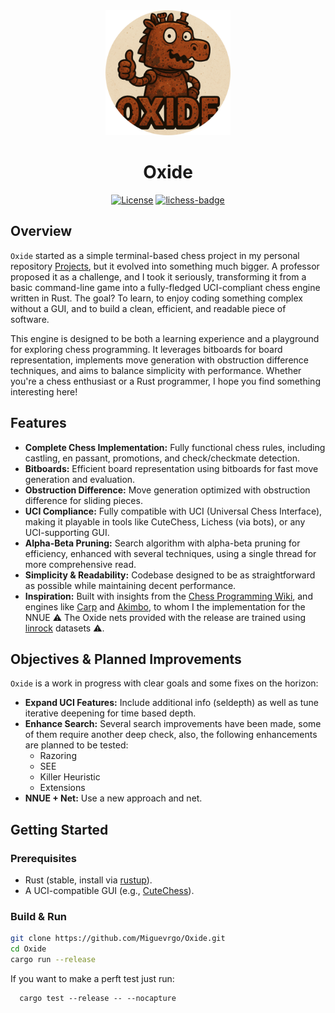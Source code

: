 <div align="center">
  <img src="oxide_logo.png" alt="logo" width="200"/>
</div>

# <div align="center"> Oxide </div>

<div align="center">

  [![License][license-badge]][license-link]
  [![lichess-badge]][lichess-link]
  
</div>

## Overview

`Oxide` started as a simple terminal-based chess project in my personal repository [Projects](https://github.com/Miguevrgo/Projects), but it evolved into something much bigger. A professor proposed it as a challenge, and I took it seriously, transforming it from a basic command-line game into a fully-fledged UCI-compliant chess engine written in Rust. The goal? To learn, to enjoy coding something complex without a GUI, and to build a clean, efficient, and readable piece of software.

This engine is designed to be both a learning experience and a playground for exploring chess programming. It leverages bitboards for board representation, implements move generation with obstruction difference techniques, and aims to balance simplicity with performance. Whether you're a chess enthusiast or a Rust programmer, I hope you find something interesting here!

## Features

- **Complete Chess Implementation:** Fully functional chess rules, including castling, en passant, promotions, and check/checkmate detection.
- **Bitboards:** Efficient board representation using bitboards for fast move generation and evaluation.
- **Obstruction Difference:** Move generation optimized with obstruction difference for sliding pieces.
- **UCI Compliance:** Fully compatible with UCI (Universal Chess Interface), making it playable in tools like CuteChess, Lichess (via bots), or any UCI-supporting GUI.
- **Alpha-Beta Pruning:** Search algorithm with alpha-beta pruning for efficiency, enhanced with several techniques, using a single thread for more comprehensive read.
- **Simplicity & Readability:** Codebase designed to be as straightforward as possible while maintaining decent performance.
- **Inspiration:** Built with insights from the [Chess Programming Wiki](https://www.chessprogramming.org/), and engines like [Carp](https://github.com/dede1751/carp) and [Akimbo](https://github.com/jnlt3/akimbo), to whom I the implementation for the NNUE ⚠️ The Oxide nets provided with the release are trained using [linrock](https://huggingface.co/datasets/linrock/test80-2024/tree/main) datasets ⚠️.

## Objectives & Planned Improvements

`Oxide` is a work in progress with clear goals and some fixes on the horizon:

- **Expand UCI Features:** Include additional info (seldepth) as well as tune iterative deepening for time based depth.
- **Enhance Search:** Several search improvements have been made, some of them require another deep check, also, the following enhancements are planned to be tested:
  - Razoring
  - SEE
  - Killer Heuristic
  - Extensions
- **NNUE + Net:** Use a new approach and net.
## Getting Started

### Prerequisites
- Rust (stable, install via [rustup](https://rustup.rs/)).
- A UCI-compatible GUI (e.g., [CuteChess](https://cutechess.com/)).

### Build & Run
   ```bash
   git clone https://github.com/Miguevrgo/Oxide.git
   cd Oxide
   cargo run --release
```
If you want to make a perft test just run:
```
  cargo test --release -- --nocapture
```


[license-badge]:https://img.shields.io/github/license/miguevrgo/Oxide?style=for-the-badge&label=license&color=success
[license-link]:https://github.com/Miguevrgo/Oxide/blob/main/LICENSE
[lichess-link]:https://lichess.org/@/OxideEngine
[lichess-badge]:https://img.shields.io/badge/Play%20Oxide_Engine%20-v1-yellow?logo=lichess&style=for-the-badge
